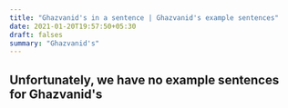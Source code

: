 ```yaml
---
title: "Ghazvanid's in a sentence | Ghazvanid's example sentences"
date: 2021-01-20T19:57:50+05:30
draft: falses
summary: "Ghazvanid's"
---
```

## Unfortunately, we have no example sentences for Ghazvanid's                 
